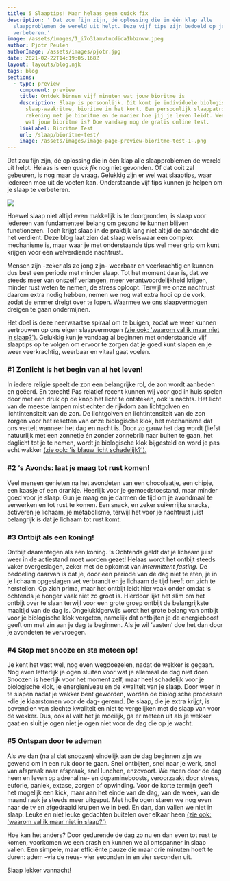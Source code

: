 ```yaml
---
title: 5 Slaaptips! Maar helaas geen quick fix
description: ' Dat zou fijn zijn, dé oplossing die in één klap alle
  slaapproblemen de wereld uit helpt. Deze vijf tips zijn bedoeld op je slaap te
  verbeteren.'
image: /assets/images/1_i7o31amvtncdida1bbznvw.jpeg
author: Pjotr Peulen
authorImage: /assets/images/pjotr.jpg
date: 2021-02-22T14:19:05.168Z
layout: layouts/blog.njk
tags: blog
sections:
  - type: preview
    component: preview
    title: Ontdek binnen vijf minuten wat jouw bioritme is
    description: Slaap is persoonlijk. Dit komt je individuele biologische
      slaap-waakritme, bioritme in het kort. Een persoonlijk slaappatroon houdt
      rekening met je bioritme en de manier hoe jij je leven leidt. Weet jij al
      wat jouw bioritme is? Doe vandaag nog de gratis online test.
    linkLabel: Bioritme Test
    url: /slaap/bioritme-test/
    image: /assets/images/image-page-preview-bioritme-test-1-.png
---
```


Dat zou fijn zijn, dé oplossing die in één klap alle slaapproblemen de wereld uit helpt. Helaas is een *quick fix* nog niet gevonden. Of dat ooit zal gebeuren, is nog maar de vraag. Gelukkig zijn er wel wat slaaptips, waar iedereen mee uit de voeten kan. Onderstaande vijf tips kunnen je helpen om je slaap te verbeteren.

![](/assets/images/1_i7o31amvtncdida1bbznvw.jpeg)

Hoewel slaap niet altijd even makkelijk is te doorgronden, is slaap voor iedereen van fundamenteel belang om gezond te kunnen blijven functioneren. Toch krijgt slaap in de praktijk lang niet altijd de aandacht die het verdient. Deze blog laat zien dat slaap weliswaar een complex mechanisme is, maar waar je met onderstaande tips wel meer grip om kunt krijgen voor een welverdiende nachtrust.

Mensen zijn -zeker als ze jong zijn- weerbaar en veerkrachtig en kunnen dus best een periode met minder slaap. Tot het moment daar is, dat we steeds meer van onszelf verlangen, meer verantwoordelijkheid krijgen, minder rust weten te nemen, de stress oploopt. Terwijl we onze nachtrust daarom extra nodig hebben, nemen we nog wat extra hooi op de vork, zodat de emmer dreigt over te lopen. Waarmee we ons slaapvermogen dreigen te gaan ondermijnen.

Het doel is deze neerwaartse spiraal om te buigen, zodat we weer kunnen vertrouwen op ons eigen slaapvermogen [(zie ook: 'waarom val ik maar niet in slaap?')](/blog/waarom-val-ik-maar-niet-in-slaap/). Gelukkig kun je vandaag al beginnen met onderstaande vijf slaaptips op te volgen om ervoor te zorgen dat je goed kunt slapen en je weer veerkrachtig, weerbaar en vitaal gaat voelen.

### \#1 Zonlicht is het begin van al het leven!

In iedere religie speelt de zon een belangrijke rol, de zon wordt aanbeden en geëerd. En terecht! Pas relatief recent kunnen wij voor god in huis spelen door met een druk op de knop het licht te ontsteken, ook ‘s nachts. Het licht van de meeste lampen mist echter de rijkdom aan lichtgolven en lichtintensiteit van de zon. De lichtgolven en lichtintensiteit van de zon zorgen voor het resetten van onze biologische klok, het mechanisme dat ons vertelt wanneer het dag en nacht is. Door zo gauw het dag wordt (liefst natuurlijk met een zonnetje én zonder zonnebril) naar buiten te gaan, het daglicht tot je te nemen, wordt je biologische klok bijgesteld en word je pas echt wakker [(zie ook: 'is blauw licht schadelijk?').](/blog/blauw-licht-schadelijk/)

### \#2 ‘s Avonds: laat je maag tot rust komen!

Veel mensen genieten na het avondeten van een chocolaatje, een chipje, een kaasje of een drankje. Heerlijk voor je gemoedstoestand, maar minder goed voor je slaap. Gun je maag en je darmen de tijd om je avondmaal te verwerken en tot rust te komen. Een snack, en zeker suikerrijke snacks, activeren je lichaam, je metabolisme, terwijl het voor je nachtrust juist belangrijk is dat je lichaam tot rust komt.

### \#3 Ontbijt als een koning!

Ontbijt daarentegen als een koning. ‘s Ochtends geldt dat je lichaam juist weer in de actiestand moet worden gezet! Helaas wordt het ontbijt steeds vaker overgeslagen, zeker met de opkomst van *intermittent fasting.* De bedoeling daarvan is dat je, door een periode van de dag niet te eten, je in je lichaam opgeslagen vet verbrandt en je lichaam de tijd heeft om zich te herstellen. Op zich prima, maar het ontbijt leidt hier vaak onder omdat ‘s ochtends je honger vaak niet zo groot is. Hierdoor lijkt het slim om het ontbijt over te slaan terwijl voor een grote groep ontbijt de belangrijkste maaltijd van de dag is. Ongelukkigerwijs wordt het grote belang van ontbijt voor je biologische klok vergeten, namelijk dat ontbijten je de energieboost geeft om met zin aan je dag te beginnen. Als je wil ‘vasten’ doe het dan door je avondeten te vervroegen.

### \#4 Stop met snooze en sta meteen op!

Je kent het vast wel, nog even wegdoezelen, nadat de wekker is gegaan. Nog even letterlijk je ogen sluiten voor wat je allemaal de dag niet doen. Snoozen is heerlijk voor het moment zelf, maar heel schadelijk voor je biologische klok, je energieniveau en de kwaliteit van je slaap. Door weer in te slapen nadat je wakker bent geworden, worden de biologische processen -die je klaarstomen voor de dag- geremd. De slaap, die je extra krijgt, is bovendien van slechte kwaliteit en niet te vergelijken met de slaap van voor de wekker. Dus, ook al valt het je moeilijk, ga er meteen uit als je wekker gaat en sluit je ogen niet je ogen niet voor de dag die op je wacht.

### \#5 Ontspan door te ademen

Als we dan (na al dat snoozen) eindelijk aan de dag beginnen zijn we gewend om in een ruk door te gaan. Snel ontbijten, snel naar je werk, snel van afspraak naar afspraak, snel lunchen, enzovoort. We racen door de dag heen en leven op adrenaline- en dopamineboosts, veroorzaakt door stress, euforie, paniek, extase, zorgen of opwinding. Voor de korte termijn geeft het mogelijk een kick, maar aan het einde van de dag, van de week, van de maand raak je steeds meer uitgeput. Met holle ogen staren we nog even naar de tv en afgedraaid kruipen we in bed. En dan, dan vallen we niet in slaap. Leuke en niet leuke gedachten buitelen over elkaar heen [(zie ook: 'waarom val ik maar niet in slaap?')](/blog/waarom-val-ik-maar-niet-in-slaap/)

[](/blog/waarom-val-ik-maar-niet-in-slaap/)Hoe kan het anders? Door gedurende de dag zo nu en dan even tot rust te komen, voorkomen we een crash en kunnen we al ontspanner in slaap vallen. Een simpele, maar efficiënte pauze die maar drie minuten hoeft te duren: adem -via de neus- vier seconden in en vier seconden uit.

Slaap lekker vannacht!
